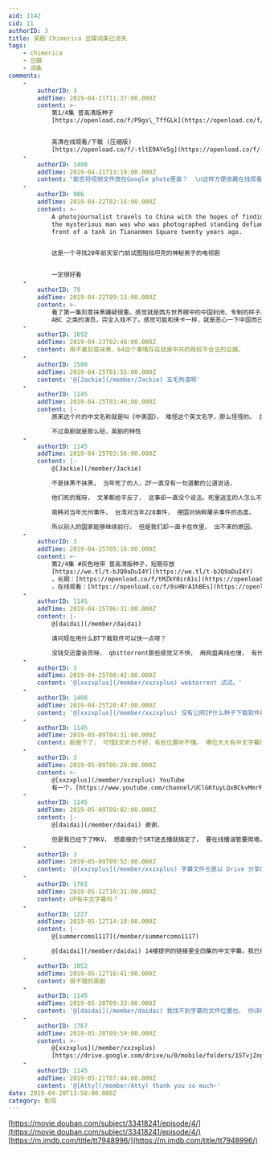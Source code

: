 ```yaml
---
aid: 1142
cid: 11
authorID: 3
title: 英剧 Chimerica 豆瓣词条已消失
tags:
    - chimerica
    - 豆瓣
    - 词条
comments:
    -
        authorID: 3
        addTime: 2019-04-21T11:37:00.000Z
        content: >-
            第1/4集 普高清版种子
            [https://openload.co/f/P9gs\_TffGLk](https://openload.co/f/P9gs_TffGLk)


            高清在线观看/下载 (压缩版)
            [https://openload.co/f/-tltE9AYe5g](https://openload.co/f/-tltE9AYe5g)
    -
        authorID: 1408
        addTime: 2019-04-21T13:19:00.000Z
        content: "能否将视频文件放在Google photo里面？  \n这样方便收藏在线观看\U0001F64F"
    -
        authorID: 986
        addTime: 2019-04-22T02:16:00.000Z
        content: >-
            A photojournalist travels to China with the hopes of finding out who
            the mysterious man was who was photographed standing defiantly in
            front of a tank in Tiananmen Square twenty years ago.


            这是一个寻找20年前天安门前试图阻挡坦克的神秘男子的电视剧


            一定很好看
    -
        authorID: 79
        addTime: 2019-04-22T09:13:00.000Z
        content: >-
            看了第一集刻意抹黑嫌疑很重。感觉就是西方世界眼中的中国封闭、专制的样子。加上开头那一段，虽说演的中国人，说的话那口音一听就是外国华人或者
            ABC 之类的演员，完全入戏不了。感觉可能和徕卡一样，就是恶心一下中国而已，没什么实料。
    -
        authorID: 1692
        addTime: 2019-04-23T02:48:00.000Z
        content: 用不着刻意抹黑，64这个事情存在就是中共的政权不合法的证据。
    -
        authorID: 1580
        addTime: 2019-04-25T01:55:00.000Z
        content: '@[Jackie](/member/Jackie) 五毛狗滚啊'
    -
        authorID: 1145
        addTime: 2019-04-25T03:46:00.000Z
        content: |-
            原来这个片的中文名称就是叫《中美国》， 难怪这个英文名字，那么怪怪的。 总共只有4集么？

            不过英剧就是那么短，英剧的特性
    -
        authorID: 1145
        addTime: 2019-04-25T03:56:00.000Z
        content: |-
            @[Jackie](/member/Jackie)

            不是抹黑不抹黑， 当年死了的人，ZF一直没有一句道歉的公道说话，

            他们死的冤呀， 文革都给平反了， 这事却一直没个说法。死里逃生的人怎么不会一直记住，念念不忘。这种剧目的就是为了纪念。

            南韩对当年光州事件， 台湾对当年228事件， 德国对纳粹屠杀事件的态度。

            所以别人的国家能够继续前行， 但是我们却一直卡在坎里， 出不来的原因。
    -
        authorID: 3
        addTime: 2019-04-25T05:16:00.000Z
        content: >-
            第2/4集 #灰色地带 普高清版种子，短期存放
            [https://we.tl/t-bJQ9aDuI4Y](https://we.tl/t-bJQ9aDuI4Y)
            ，长期：[https://openload.co/f/tMZkY0irA1s](https://openload.co/f/tMZkY0irA1s)
            ，在线观看：[https://openload.co/f/8sHNrA1hBEs](https://openload.co/f/8sHNrA1hBEs)
    -
        authorID: 1145
        addTime: 2019-04-25T06:31:00.000Z
        content: |-
            @[daidai](/member/daidai)

            请问现在用什么BT下载软件可以快一点呀？

            没钱交迅雷会员呀， qbittorrent那些感觉又不快， 用网盘离线也慢， 有什么好软件 推荐一下
    -
        authorID: 3
        addTime: 2019-04-25T08:42:00.000Z
        content: '@[xxzxplus](/member/xxzxplus) webtorrent 试试。'
    -
        authorID: 1408
        addTime: 2019-04-25T20:47:00.000Z
        content: '@[xxzxplus](/member/xxzxplus) 没有公网IP什么种子下载软件都白搭'
    -
        authorID: 1145
        addTime: 2019-05-09T04:31:00.000Z
        content: 剧是下了， 可惜E文听力不好，有些位置听不懂。 哪位大大有中文字幕的SRT文件，分享一下， 谢谢
    -
        authorID: 3
        addTime: 2019-05-09T06:20:00.000Z
        content: >-
            @[xxzxplus](/member/xxzxplus) YouTube
            有一个，[https://www.youtube.com/channel/UClGKtuyLQxBCkvMmrFr0Q4Q](https://www.youtube.com/channel/UClGKtuyLQxBCkvMmrFr0Q4Q)
    -
        authorID: 1145
        addTime: 2019-05-09T09:02:00.000Z
        content: |-
            @[daidai](/member/daidai) 谢谢，

            但是我已经下了MKV， 想直接扔个SRT进去播就搞定了， 要在线播油管要爬墙，手机看有点麻烦。 :P
    -
        authorID: 3
        addTime: 2019-05-09T09:52:00.000Z
        content: '@[xxzxplus](/member/xxzxplus) 字幕文件也是以 Drive 分享的，channel 介绍里。=/='
    -
        authorID: 1761
        addTime: 2019-05-12T10:31:00.000Z
        content: UP有中文字幕吗？
    -
        authorID: 1227
        addTime: 2019-05-12T14:18:00.000Z
        content: |-
            @[summercomo1117](/member/summercomo1117)

            @[daidai](/member/daidai) 14楼提供的链接里全四集的中文字幕。我已经看完了。
    -
        authorID: 1052
        addTime: 2019-05-12T16:41:00.000Z
        content: 很不错的英剧
    -
        authorID: 1145
        addTime: 2019-05-20T09:33:00.000Z
        content: '@[daidai](/member/daidai) 我找不到字幕的文件位置也， 你详细给个LINK位置来，可以么？'
    -
        authorID: 1767
        addTime: 2019-05-20T09:59:00.000Z
        content: >-
            @[xxzxplus](/member/xxzxplus)
            [https://drive.google.com/drive/u/0/mobile/folders/15TvjZngwa0H84zDcH0LmBBTk7jZwrkRK?usp](https://drive.google.com/drive/u/0/mobile/folders/15TvjZngwa0H84zDcH0LmBBTk7jZwrkRK?usp)
    -
        authorID: 1145
        addTime: 2019-05-21T07:44:00.000Z
        content: '@[Atty](/member/Atty) thank you so much~'
date: 2019-04-20T13:58:00.000Z
category: 影视
---
```


[https://movie.douban.com/subject/33418241/episode/4/](https://movie.douban.com/subject/33418241/episode/4/)  
[https://m.imdb.com/title/tt7948996/](https://m.imdb.com/title/tt7948996/)
